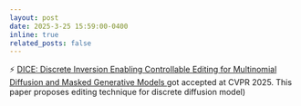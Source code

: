 ```yaml
---
layout: post
date: 2025-3-25 15:59:00-0400
inline: true
related_posts: false
---
```


:zap: [DICE: Discrete Inversion Enabling Controllable Editing for Multinomial Diffusion and Masked Generative Models
](https://arxiv.org/abs/2410.08207) got accepted at CVPR 2025. This paper proposes editing technique for discrete diffusion model)